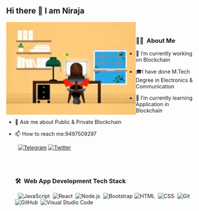 ## Hi there 👋 I am Niraja

 <img align="left" alt="GIF" src="https://github.com/nirajajshenoy/nirajajshenoy/blob/aea48cba0597c53e3739418c8b3b1b4455822725/images/1.jpg" width="350" height="250" /><br>
  ### 🧑‍💻 &nbsp;About Me <br>

- 🔭 I’m currently working on Blockchain
- 🎓I have done M.Tech Degree in Electronics & Communication
- 🌱 I’m currently learning Application in Blockchain
- 💬 Ask me about Public & Private Blockchain 
- 📫 How to reach me:9497509297


  &nbsp; [![Telegram](https://raw.githubusercontent.com/nirajajshenoy/nirajajshenoy/dd73d691b8b71ac4eda23d1a655a822653e26f92/telegram.svg)](https://t.me/nirajajshenoy) [![Twitter](https://raw.githubusercontent.com/nirajajshenoy/nirajajshenoy/dd73d691b8b71ac4eda23d1a655a822653e26f92/twitter.svg)](https://twitter.com/nirajajshenoy)
  

  <br><br>
  ### 🛠 &nbsp;Web App Development Tech Stack

  &nbsp; ![JavaScript](https://img.shields.io/badge/-JavaScript-05122A?style=flat&logo=javascript)&nbsp;
  ![React](https://img.shields.io/badge/-React-05122A?style=flat&logo=react)&nbsp;
  ![Node.js](https://img.shields.io/badge/-Node.js-05122A?style=flat&logo=node.js)&nbsp;
  ![Bootstrap](https://img.shields.io/badge/-Bootstrap-05122A?style=flat&logo=bootstrap&logoColor=563D7C)
  ![HTML](https://img.shields.io/badge/-HTML-05122A?style=flat&logo=HTML5)&nbsp;
  ![CSS](https://img.shields.io/badge/-CSS-05122A?style=flat&logo=CSS3&logoColor=1572B6)&nbsp;
  ![Git](https://img.shields.io/badge/-Git-05122A?style=flat&logo=git)&nbsp;
  ![GitHub](https://img.shields.io/badge/-GitHub-05122A?style=flat&logo=github)&nbsp;
  ![Visual Studio Code](https://img.shields.io/badge/-Visual%20Studio%20Code-05122A?style=flat&logo=visual-studio-code&logoColor=007ACC)&nbsp;
